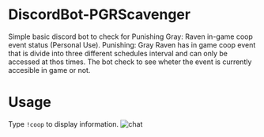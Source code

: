 # DiscordBot-PGRScavenger
Simple basic discord bot to check for Punishing Gray: Raven in-game coop event status (Personal Use).
Punishing: Gray Raven has in game coop event that is divide into three different schedules interval and can only be accessed at thos times. The bot check to see wheter the event is currently accesible in game or not.

# Usage
Type `!coop` to display information.
![chat](https://cdn.discordapp.com/attachments/999981315443134505/999996336076226600/unknown.png)

